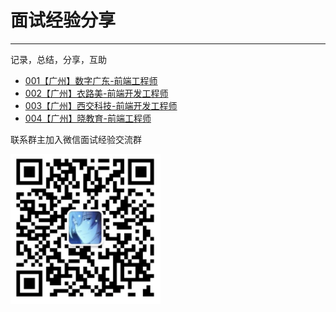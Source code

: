 # 面试经验分享
---
记录，总结，分享，互助

- [001【广州】数字广东-前端工程师](https://github.com/xrr2016/Interview-experience-share/issues/4)
- [002【广州】衣路美-前端开发工程师](https://github.com/xrr2016/Interview-experience-share/issues/5)
- [003【广州】西交科技-前端开发工程师](https://github.com/xrr2016/Interview-experience-share/issues/6)
- [004【广州】晓教育-前端工程师](https://github.com/xrr2016/Interview-experience-share/issues/7)

联系群主加入微信面试经验交流群

<img src="coldstone.png" width="1240" alt="xrr20160808" style="width: 240px;">
